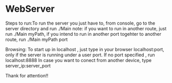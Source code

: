 # WebServer
Steps to run:To run the server you just have to, from console, go to the server directory and run ./Main
note: if you want to run in another route, just run ./Main myPath, if you intend to run in another port togehter to another route, run ./Main myPath port

Browsing: To start up in localhost , just type in your browser localhost:port, only if the server is running under a user port. If no port specified , run localhost:8888
  In case you want to conect from another device, type server_ip:server_port

Thank for attention!!

